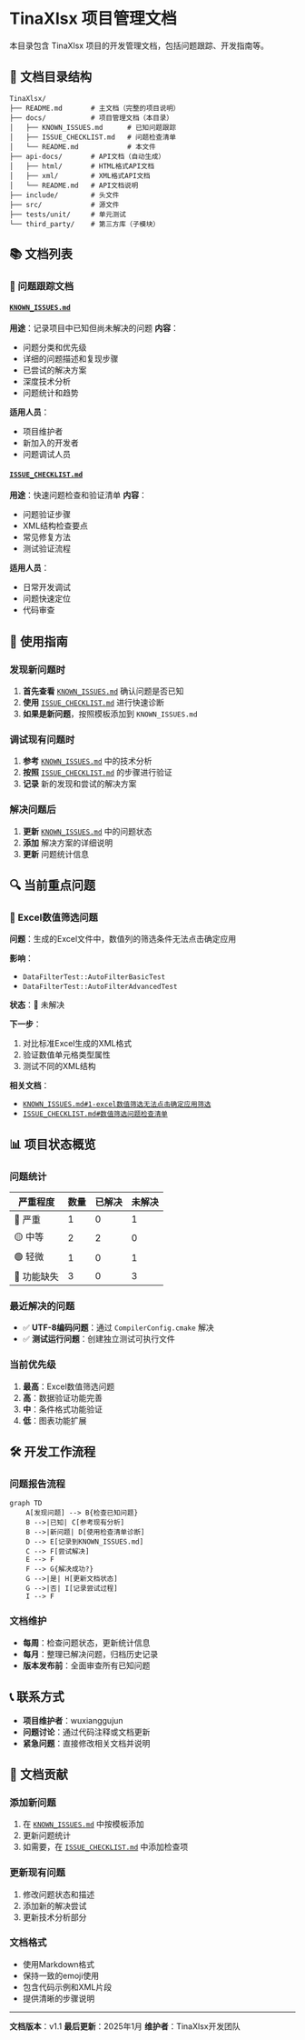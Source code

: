 # TinaXlsx 项目管理文档

本目录包含 TinaXlsx 项目的开发管理文档，包括问题跟踪、开发指南等。

## 📁 文档目录结构

```
TinaXlsx/
├── README.md       # 主文档（完整的项目说明）
├── docs/           # 项目管理文档（本目录）
│   ├── KNOWN_ISSUES.md      # 已知问题跟踪
│   ├── ISSUE_CHECKLIST.md   # 问题检查清单
│   └── README.md            # 本文件
├── api-docs/       # API文档（自动生成）
│   ├── html/       # HTML格式API文档
│   ├── xml/        # XML格式API文档
│   └── README.md   # API文档说明
├── include/        # 头文件
├── src/            # 源文件
├── tests/unit/     # 单元测试
└── third_party/    # 第三方库（子模块）
```

## 📚 文档列表

### 🐛 问题跟踪文档

#### [`KNOWN_ISSUES.md`](./KNOWN_ISSUES.md)
**用途**：记录项目中已知但尚未解决的问题
**内容**：
- 问题分类和优先级
- 详细的问题描述和复现步骤
- 已尝试的解决方案
- 深度技术分析
- 问题统计和趋势

**适用人员**：
- 项目维护者
- 新加入的开发者
- 问题调试人员

#### [`ISSUE_CHECKLIST.md`](./ISSUE_CHECKLIST.md)
**用途**：快速问题检查和验证清单
**内容**：
- 问题验证步骤
- XML结构检查要点
- 常见修复方法
- 测试验证流程

**适用人员**：
- 日常开发调试
- 问题快速定位
- 代码审查

## 🎯 使用指南

### 发现新问题时

1. **首先查看** [`KNOWN_ISSUES.md`](./KNOWN_ISSUES.md) 确认问题是否已知
2. **使用** [`ISSUE_CHECKLIST.md`](./ISSUE_CHECKLIST.md) 进行快速诊断
3. **如果是新问题**，按照模板添加到 `KNOWN_ISSUES.md`

### 调试现有问题时

1. **参考** [`KNOWN_ISSUES.md`](./KNOWN_ISSUES.md) 中的技术分析
2. **按照** [`ISSUE_CHECKLIST.md`](./ISSUE_CHECKLIST.md) 的步骤进行验证
3. **记录** 新的发现和尝试的解决方案

### 解决问题后

1. **更新** [`KNOWN_ISSUES.md`](./KNOWN_ISSUES.md) 中的问题状态
2. **添加** 解决方案的详细说明
3. **更新** 问题统计信息

## 🔍 当前重点问题

### 🔴 Excel数值筛选问题

**问题**：生成的Excel文件中，数值列的筛选条件无法点击确定应用

**影响**：
- `DataFilterTest::AutoFilterBasicTest`
- `DataFilterTest::AutoFilterAdvancedTest`

**状态**：🔴 未解决

**下一步**：
1. 对比标准Excel生成的XML格式
2. 验证数值单元格类型属性
3. 测试不同的XML结构

**相关文档**：
- [`KNOWN_ISSUES.md#1-excel数值筛选无法点击确定应用筛选`](./KNOWN_ISSUES.md#1-excel数值筛选无法点击确定应用筛选)
- [`ISSUE_CHECKLIST.md#数值筛选问题检查清单`](./ISSUE_CHECKLIST.md#数值筛选问题检查清单)

## 📊 项目状态概览

### 问题统计

| 严重程度 | 数量 | 已解决 | 未解决 |
|---------|------|--------|--------|
| 🔴 严重  | 1    | 0      | 1      |
| 🟡 中等  | 2    | 2      | 0      |
| 🟢 轻微  | 1    | 0      | 1      |
| 🔵 功能缺失 | 3 | 0      | 3      |

### 最近解决的问题

- ✅ **UTF-8编码问题**：通过 `CompilerConfig.cmake` 解决
- ✅ **测试运行问题**：创建独立测试可执行文件

### 当前优先级

1. **最高**：Excel数值筛选问题
2. **高**：数据验证功能完善
3. **中**：条件格式功能验证
4. **低**：图表功能扩展

## 🛠️ 开发工作流程

### 问题报告流程

```mermaid
graph TD
    A[发现问题] --> B{检查已知问题}
    B -->|已知| C[参考现有分析]
    B -->|新问题| D[使用检查清单诊断]
    D --> E[记录到KNOWN_ISSUES.md]
    C --> F[尝试解决]
    E --> F
    F --> G{解决成功?}
    G -->|是| H[更新文档状态]
    G -->|否| I[记录尝试过程]
    I --> F
```

### 文档维护

- **每周**：检查问题状态，更新统计信息
- **每月**：整理已解决问题，归档历史记录
- **版本发布前**：全面审查所有已知问题

## 📞 联系方式

- **项目维护者**：wuxianggujun
- **问题讨论**：通过代码注释或文档更新
- **紧急问题**：直接修改相关文档并说明

## 📝 文档贡献

### 添加新问题

1. 在 [`KNOWN_ISSUES.md`](./KNOWN_ISSUES.md) 中按模板添加
2. 更新问题统计
3. 如需要，在 [`ISSUE_CHECKLIST.md`](./ISSUE_CHECKLIST.md) 中添加检查项

### 更新现有问题

1. 修改问题状态和描述
2. 添加新的解决尝试
3. 更新技术分析部分

### 文档格式

- 使用Markdown格式
- 保持一致的emoji使用
- 包含代码示例和XML片段
- 提供清晰的步骤说明

---

**文档版本**：v1.1
**最后更新**：2025年1月
**维护者**：TinaXlsx开发团队
